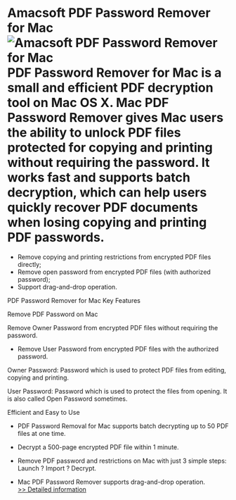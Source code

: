 # Amacsoft PDF Password Remover for Mac<br />![Amacsoft PDF Password Remover for Mac](https://mycommerce.akamaized.net/api/pimages/P300924571/BIG/300924571.PNG)<br />PDF Password Remover for Mac is a small and efficient PDF decryption tool on Mac OS X. Mac PDF Password Remover gives Mac users the ability to unlock PDF files protected for copying and printing without requiring the password. It works fast and supports batch decryption, which can help users quickly recover PDF documents when losing copying and printing PDF passwords.

- Remove copying and printing restrictions from encrypted PDF files directly;
- Remove open password from encrypted PDF files (with authorized password);
- Support drag-and-drop operation.

PDF Password Remover for Mac Key Features

Remove PDF Password on Mac

Remove Owner Password from encrypted PDF files without requiring the password.

- Remove User Password from encrypted PDF files with the authorized password.

Owner Password: Password which is used to protect PDF files from editing, copying and printing.

User Password: Password which is used to protect the files from opening. It is also called Open Password sometimes.

Efficient and Easy to Use

- PDF Password Removal for Mac supports batch decrypting up to 50 PDF files at one time.

- Decrypt a 500-page encrypted PDF file within 1 minute.

- Remove PDF password and restrictions on Mac with just 3 simple steps: Launch ? Import ? Decrypt.

- Mac PDF Password Remover supports drag-and-drop operation.<br />[>> Detailed information](https://secure.shareit.com/shareit/product.html?productid=300924571&affiliateid=200057808)